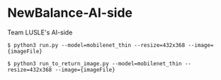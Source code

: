 # NewBalance-AI-side
Team LUSLE's AI-side

```
$ python3 run.py --model=mobilenet_thin --resize=432x368 --image={imageFile}
```

```
$ python3 run_to_return_image.py --model=mobilenet_thin --resize=432x368 --image={imageFile}
```
